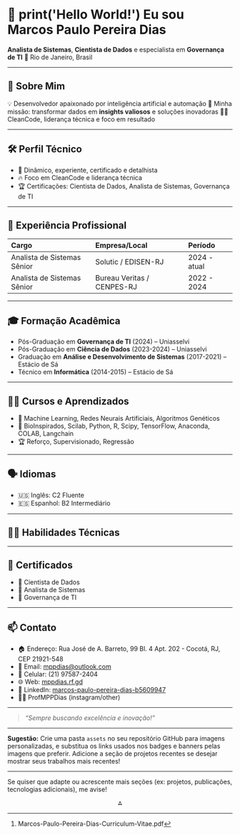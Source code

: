 # 👋 print('Hello World!') Eu sou Marcos Paulo Pereira Dias

**Analista de Sistemas**, **Cientista de Dados** e especialista em **Governança de TI**
📍 Rio de Janeiro, Brasil

***

## 🚀 Sobre Mim

💡 Desenvolvedor apaixonado por inteligência artificial e automação
🎯 Minha missão: transformar dados em **insights valiosos** e soluções inovadoras
🧑‍💻 CleanCode, liderança técnica e foco em resultado

***

## 🛠️ Perfil Técnico

- 💪 Dinâmico, experiente, certificado e detalhista
- 🔥 Foco em CleanCode e liderança técnica
- 🏆 Certificações: Cientista de Dados, Analista de Sistemas, Governança de TI

***

## 💼 Experiência Profissional

| Cargo | Empresa/Local | Período |
| :-- | :-- | :-- |
| Analista de Sistemas Sênior | Solutic / EDISEN-RJ | 2024 - atual |
| Analista de Sistemas Sênior | Bureau Veritas / CENPES-RJ | 2022 - 2024 |


***

## 🎓 Formação Acadêmica

- Pós-Graduação em **Governança de TI** (2024) – Uniasselvi
- Pós-Graduação em **Ciência de Dados** (2023-2024) – Uniasselvi
- Graduação em **Análise e Desenvolvimento de Sistemas** (2017-2021) – Estácio de Sá
- Técnico em **Informática** (2014-2015) – Estácio de Sá

***

## 🧑‍🎓 Cursos e Aprendizados

- 🤖 Machine Learning, Redes Neurais Artificiais, Algoritmos Genéticos
- 🧬 BioInspirados, Scilab, Python, R, Scipy, TensorFlow, Anaconda, COLAB, Langchain
- 🏆 Reforço, Supervisionado, Regressão

***

## 🗣️ Idiomas

- 🇺🇸 Inglês: C2 Fluente
- 🇪🇸 Espanhol: B2 Intermediário

***

## 👨‍💻 Habilidades Técnicas


***

## 📜 Certificados

- 🥇 Cientista de Dados
- 🥇 Analista de Sistemas
- 🥇 Governança de TI

***

## 📫 Contato

- 🏠 Endereço: Rua José de A. Barreto, 99 Bl. 4 Apt. 202 - Cocotá, RJ, CEP 21921-548
- 📧 Email: mppdias@outlook.com
- 📱 Celular: (21) 97587-2404
- 🌐 Web: [mppdias.rf.gd](http://mppdias.rf.gd)
- 🔗 LinkedIn: [marcos-paulo-pereira-dias-b5609947](https://linkedin.com/in/marcos-paulo-pereira-dias-b5609947)
- 🧑‍💼 ProfMPPDias (instagram/other)

***

> _“Sempre buscando excelência e inovação!”_

***

**Sugestão:**
Crie uma pasta `assets` no seu repositório GitHub para imagens personalizadas, e substitua os links usados nos badges e banners pelas imagens que preferir.
Adicione a seção de projetos recentes se desejar mostrar seus trabalhos mais recentes!

***

Se quiser que adapte ou acrescente mais seções (ex: projetos, publicações, tecnologias adicionais), me avise!
<span style="display:none">[^1]</span>

<div style="text-align: center">⁂</div>

[^1]: Marcos-Paulo-Pereira-Dias-Curriculum-Vitae.pdf

